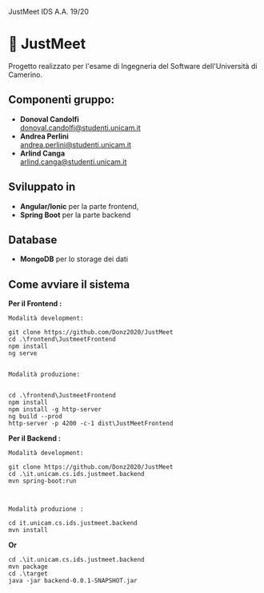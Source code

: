 JustMeet IDS A.A. 19/20

# :ticket: JustMeet
Progetto realizzato per l'esame di Ingegneria del Software dell'Università di Camerino.

## Componenti gruppo:

- **Donoval Candolfi**  
donoval.candolfi@studenti.unicam.it
- **Andrea Perlini**  
andrea.perlini@studenti.unicam.it
- **Arlind Canga**  
arlind.canga@studenti.unicam.it


## Sviluppato in

- **Angular/Ionic** per la parte frontend,
- **Spring Boot** per la parte backend

## Database
- **MongoDB** per lo storage dei dati


## Come avviare il sistema

**Per il Frontend :**

```
Modalità development:

git clone https://github.com/Donz2020/JustMeet
cd .\frontend\JustmeetFrontend
npm install
ng serve


Modalità produzione:


cd .\frontend\JustmeetFrontend
npm install
npm install -g http-server
ng build --prod
http-server -p 4200 -c-1 dist\JustMeetFrontend

```

**Per il Backend :**

```
Modalità development:

git clone https://github.com/Donz2020/JustMeet
cd .\it.unicam.cs.ids.justmeet.backend
mvn spring-boot:run



Modalità produzione :

cd it.unicam.cs.ids.justmeet.backend
mvn install 

```

**Or**

```
cd .\it.unicam.cs.ids.justmeet.backend
mvn package 
cd .\target
java -jar backend-0.0.1-SNAPSHOT.jar

```

